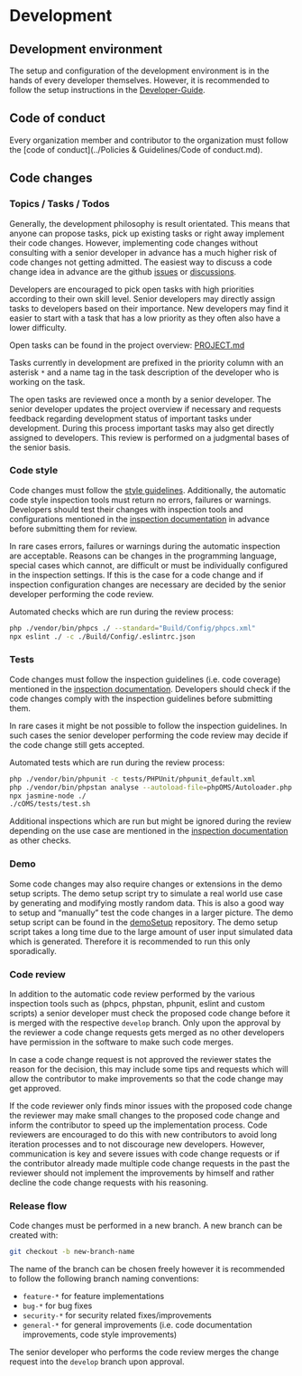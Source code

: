 # Development

## Development environment

 The setup and configuration of the development environment is in the hands of every developer themselves. However, it is recommended to follow the setup instructions in the [Developer-Guide](https://github.com/Karaka-Management/Developer-Guide/blob/develop/general/setup.md).

## Code of conduct

Every organization member and contributor to the organization must follow the [code of conduct](../Policies & Guidelines/Code of conduct.md).

## Code changes

### Topics / Tasks / Todos

Generally, the development philosophy is result orientated. This means that anyone can propose tasks, pick up existing tasks or right away implement their code changes. However, implementing code changes without consulting with a senior developer in advance has a much higher risk of code changes not getting admitted. The easiest way to discuss a code change idea in advance are the github [issues](https://github.com/Karaka-Management/Karaka/issues) or [discussions](https://github.com/Karaka-Management/Karaka/discussions).

Developers  are encouraged to pick open tasks with high priorities according to their own skill level. Senior developers may  directly assign tasks to developers based on their importance. New  developers may find it easier to start with a task that has a low  priority as they often also have a lower difficulty.

Open tasks can be found in the project overview: [PROJECT.md](../Project/PROJECT.md)

Tasks  currently in development are prefixed in the priority column with an  asterisk `*` and a name tag in the task description of the developer who is working on the task.

The open  tasks are reviewed once a month by a senior developer. The senior  developer updates the project overview if necessary and requests  feedback regarding development status of important tasks under development. During this process important tasks may also get  directly assigned to developers. This review is performed on a  judgmental bases of the senior basis.

### Code style

Code changes must follow the [style guidelines](https://github.com/Karaka-Management/Developer-Guide/tree/develop/standards). Additionally, the automatic code style inspection tools must return no  errors, failures or warnings. Developers should test their changes with  inspection tools and configurations mentioned in the [inspection documentation](https://github.com/Karaka-Management/Developer-Guide/blob/develop/quality/inspections.md) in advance before submitting them for review.

In rare  cases errors, failures or warnings during the automatic inspection are  acceptable. Reasons can be changes in the programming language, special  cases which cannot, are difficult or must be individually configured in the inspection settings. If this is the case for a code change and if inspection configuration changes are necessary are decided by the senior developer performing the code review.

Automated checks which are run during the review process:

```sh
php ./vendor/bin/phpcs ./ --standard="Build/Config/phpcs.xml"
npx eslint ./ -c ./Build/Config/.eslintrc.json
```

### Tests

Code changes must follow the inspection guidelines (i.e. code coverage) mentioned in the [inspection documentation](https://github.com/Karaka-Management/Developer-Guide/blob/develop/quality/inspections.md). Developers should check if the code changes comply with the inspection guidelines before submitting them.

In rare cases it might be not  possible to follow the inspection guidelines. In such cases the senior  developer performing the code review may decide if the code change still gets accepted.

Automated tests which are run during the review process:

```sh
php ./vendor/bin/phpunit -c tests/PHPUnit/phpunit_default.xml
php ./vendor/bin/phpstan analyse --autoload-file=phpOMS/Autoloader.php -l 9 -c Build/Config/phpstan.neon ./
npx jasmine-node ./
./cOMS/tests/test.sh
```

Additional inspections which are run but might be ignored during the review depending on the use case are mentioned in the [inspection documentation](https://github.com/Karaka-Management/Developer-Guide/blob/develop/quality/inspections.md) as other checks.

### Demo

Some code changes may also require changes or  extensions in the demo setup scripts. The demo setup script try to  simulate a real world use case by generating and modifying mostly random data. This is also a good way to setup and “manually” test the code changes in a larger picture. The  demo setup script can be found in the [demoSetup](https://github.com/Karaka-Management/demoSetup) repository. The demo setup script takes a long time due to the large amount of user input simulated data which is generated. Therefore it is  recommended to run this only sporadically.

### Code review

In addition to the automatic code review performed by the various inspection tools such as (phpcs, phpstan, phpunit, eslint and custom scripts) a senior developer must check the proposed code change before it is merged with the respective `develop` branch. Only upon the approval by the reviewer a code change requests gets merged as no other developers have permission in the software to make such code merges.

In case a code change request is not approved the reviewer states the reason for the decision, this may include some tips and requests which will allow the contributor to make improvements so that the code change may get approved.

If the code reviewer only finds minor issues with the proposed code change the reviewer may make small changes to the proposed code change and inform the contributor to speed up the implementation process. Code reviewers are encouraged to do this with new contributors to avoid long iteration processes and to not discourage new developers. However, communication is key and severe issues with code change requests or if the contributor already made multiple code change requests in the past the reviewer should not implement the improvements by himself and rather decline the code change requests with his reasoning.

### Release flow

Code changes must be performed in a new branch. A new branch can be created with:

```sh
git checkout -b new-branch-name
```

The name of the branch can be chosen freely however it is recommended to follow the following branch naming conventions:

* `feature-*` for feature implementations
* `bug-*` for bug fixes
* `security-*` for security related fixes/improvements
* `general-*` for general improvements (i.e. code documentation improvements, code style improvements)

The senior developer who performs the code review merges the change request into the `develop` branch upon approval.